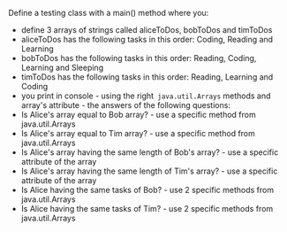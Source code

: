 Define a testing class with a main() method where you:

- define 3 arrays of strings called aliceToDos, bobToDos and timToDos
- aliceToDos has the following tasks in this order: Coding, Reading and Learning
- bobToDos has the following tasks in this order: Reading, Coding, Learning and Sleeping
- timToDos has the following tasks in this order: Reading, Learning and Coding
- you print in console - using the right` java.util.Arrays` methods and array's attribute - the answers of the following questions:
- Is Alice's array equal to Bob array? - use a specific method from java.util.Arrays
- Is Alice's array equal to Tim array? - use a specific method from java.util.Arrays
- Is Alice's array having the same length of Bob's array? - use a specific attribute of the array
- Is Alice's array having the same length of Tim's array? - use a specific attribute of the array
- Is Alice having the same tasks of Bob? - use 2 specific methods from java.util.Arrays
- Is Alice having the same tasks of Tim? - use 2 specific methods from java.util.Arrays
